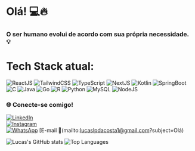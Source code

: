 # Olá! 💻🔥

### O ser humano evolui de acordo com sua própria necessidade. 💡
#
# Tech Stack atual:

![ReactJS](https://img.shields.io/badge/-ReactJS-%2361DAFB?logo=react&logoColor=black&style=flat)
![TailwindCSS](https://img.shields.io/badge/-TailwindCSS-%2338B2AC?logo=tailwindcss&logoColor=white&style=flat)
![TypeScript](https://img.shields.io/badge/-TypeScript-%232F73A6?logo=typescript&logoColor=white&style=flat)
![NextJS](https://img.shields.io/badge/-Next.js-%23000000?logo=next.js&logoColor=white&style=flat)
![Kotlin](https://img.shields.io/badge/-Kotlin-%23007A5E?logo=kotlin&logoColor=white&style=flat)
![SpringBoot](https://img.shields.io/badge/-Spring%20Boot-%236DB33F?logo=springboot&logoColor=white&style=flat)
![C](https://img.shields.io/badge/-C-%2300599C?logo=c&logoColor=white&style=flat)
![Java](https://img.shields.io/badge/-Java-%23ED8B00?logo=java&logoColor=white&style=flat)
![Go](https://img.shields.io/badge/-Go-%2300ADD8?logo=go&logoColor=white&style=flat)
![R](https://img.shields.io/badge/-R-%23276DC3?logo=r&logoColor=white&style=flat)
![Python](https://img.shields.io/badge/-Python-%233776AB?logo=python&logoColor=white&style=flat)
![MySQL](https://img.shields.io/badge/-MySQL-%234479A1?logo=mysql&logoColor=white&style=flat)
![NodeJS](https://img.shields.io/badge/-Node.js-%23339933?logo=node.js&logoColor=white&style=flat)

### 🌐 **Conecte-se comigo!**
[![LinkedIn](https://img.shields.io/badge/-LinkedIn-%230077B5?logo=linkedin&logoColor=white&style=flat)](https://www.linkedin.com/in/lucaslpdacosta/)  
[![Instagram](https://img.shields.io/badge/-Instagram-%23E4405F?logo=instagram&logoColor=white&style=flat)](https://www.instagram.com/lucaslpdacosta)  
[![WhatsApp](https://img.shields.io/badge/-WhatsApp-%2371C800?logo=whatsapp&logoColor=white&style=flat)](https://wa.me/5584986384659?text=Ol%C3%A1%21)
[E-mail 📧(mailto:lucaslpdacosta1@gmail.com?subject=Olá)

![Lucas's GitHub stats](https://github-readme-stats.vercel.app/api?username=lucaslpdacosta&show_icons=true&theme=radical)
![Top Languages](https://github-readme-stats.vercel.app/api/top-langs/?username=lucaslpdacosta&layout=compact&hide=html,css&theme=radical)
